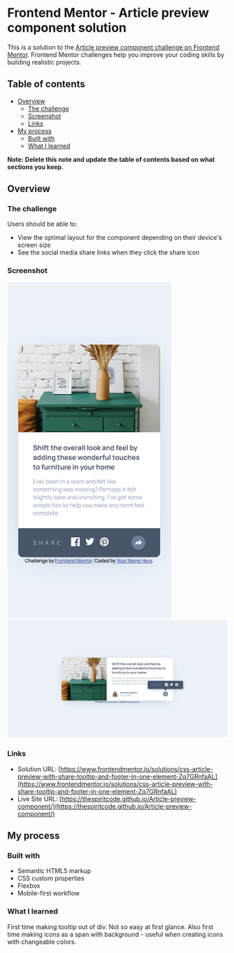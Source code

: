 # Frontend Mentor - Article preview component solution

This is a solution to the [Article preview component challenge on Frontend Mentor](https://www.frontendmentor.io/challenges/article-preview-component-dYBN_pYFT). Frontend Mentor challenges help you improve your coding skills by building realistic projects. 

## Table of contents

- [Overview](#overview)
  - [The challenge](#the-challenge)
  - [Screenshot](#screenshot)
  - [Links](#links)
- [My process](#my-process)
  - [Built with](#built-with)
  - [What I learned](#what-i-learned)

**Note: Delete this note and update the table of contents based on what sections you keep.**

## Overview

### The challenge

Users should be able to:

- View the optimal layout for the component depending on their device's screen size
- See the social media share links when they click the share icon

### Screenshot

![mobile](/screens/mobile.png)
![desktop](/screens/desktop.png)

### Links

- Solution URL: [https://www.frontendmentor.io/solutions/css-article-preview-with-share-tooltip-and-footer-in-one-element-Zq7GRnfaAL](https://www.frontendmentor.io/solutions/css-article-preview-with-share-tooltip-and-footer-in-one-element-Zq7GRnfaAL)
- Live Site URL: [https://thespiritcode.github.io/Article-preview-component/](https://thespiritcode.github.io/Article-preview-component/)

## My process

### Built with

- Semantic HTML5 markup
- CSS custom properties
- Flexbox
- Mobile-first workflow


### What I learned

First time making tooltip out of div. Not so easy at first glance. Also first time making icons as a span with background - useful when creating icons with changeable colors.
